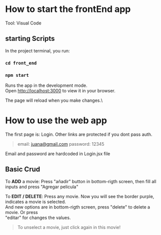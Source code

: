 # How to start the frontEnd app

Tool: Visual Code

## starting Scripts

In the project terminal, you run:

### `cd front_end`

### `npm start`

Runs the app in the development mode.\
Open [http://localhost:3000](http://localhost:3000) to view it in your browser.

The page will reload when you make changes.\

# How to use the web app

The first page is: Login. Other links are protected if you dont pass auth.
> email: juana@gmail.com   password: 12345

Email and password are hardcoded in Login.jsx file

## Basic Crud

To **ADD** a movie:
Press "añadir" button in bottom-rigth screen, then fill all inputs and press "Agregar pelicula"

To **EDIT / DELETE**:
Press any movie. Now you will see the border purple, indicates a movie is selected.\
And new options are in bottom-rigth screen, press "delete" to delete a movie. Or press\
"editar" for changes the values.
> To unselect a movie, just click again in this movie!
